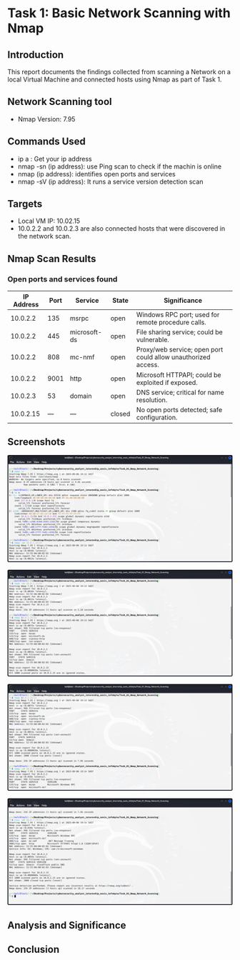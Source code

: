 # Task 1: Basic Network Scanning with Nmap

## Introduction
This report documents the findings collected from scanning a Network on a local Virtual Machine and connected hosts using Nmap as part of Task 1.

## Network Scanning tool
- Nmap Version: 7.95

## Commands Used
-  ip a : Get your ip address
-  nmap -sn (ip address): use Ping scan to check if the machin is online
-  nmap (ip address): identifies open ports and services 
-  nmap -sV (ip address): It runs a service version detection scan

## Targets

- Local VM IP: 10.02.15
- 10.0.2.2 and 10.0.2.3 are also connected hosts that were discovered in the network scan.

## Nmap Scan Results
### Open ports and services found

| IP Address   | Port | Service        | State | Significance |
|-------------|------|----------------|-------|-------------|
| 10.0.2.2    | 135  | msrpc          | open  | Windows RPC port; used for remote procedure calls. |
| 10.0.2.2    | 445  | microsoft-ds   | open  | File sharing service; could be vulnerable. |
| 10.0.2.2    | 808  | mc-nmf         | open  | Proxy/web service; open port could allow unauthorized access. |
| 10.0.2.2    | 9001 | http           | open  | Microsoft HTTPAPI; could be exploited if exposed. |
| 10.0.2.3    | 53   | domain         | open  | DNS service; critical for name resolution. |
| 10.0.2.15   | —    | —              | closed| No open ports detected; safe configuration. |



## Screenshots
![Checking IP addresses](screenshots/checking_ip.png)

![Ping Scan](screenshots/ping_scan.png)

![Checking for Open Ports](screenshots/open_ports.png)

![Detection scan](screenshots/detection_scan.png)


## Analysis and Significance


## Conclusion
